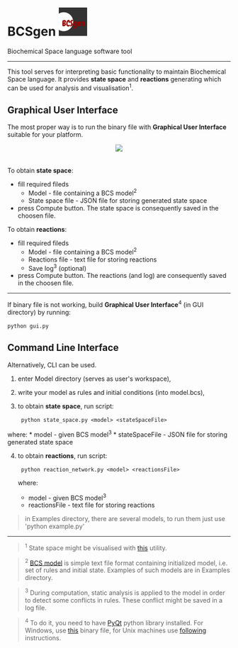# BCSgen <img src="https://raw.githubusercontent.com/sybila/BCSgen/master/GUI/icons/128x128.png" width="64">  

Biochemical Space language software tool

---

This tool serves for interpreting basic functionality to maintain Biochemical Space language. It provides __state space__ and __reactions__ generating which can be used for analysis and visualisation<sup>1</sup>.

## Graphical User Interface

The most proper way is to run the binary file with __Graphical User Interface__ suitable for your platform.

<div align="center">
  <img src="http://i.imgur.com/yMW6T8k.png"><br><br>
</div>

To obtain __state space__:
* fill required fileds
  * Model - file containing a BCS model<sup>2</sup>
  * State space file - JSON file for storing generated state space
* press Compute button. The state space is consequently saved in the choosen file.

To obtain __reactions__:
* fill required fileds
  * Model - file containing a BCS model<sup>2</sup>
  * Reactions file - text file for storing reactions
  * Save log<sup>3</sup> (optional)
* press Compute button. The reactions (and log) are consequently saved in the choosen file.
  
---

If binary file is not working, build __Graphical User Interface__<sup>4</sup> (in GUI directory) by running:

    python gui.py
    
## Command Line Interface

Alternatively, CLI can be used.

1. enter Model directory (serves as user's workspace),
2. write your model as rules and initial conditions (into model.bcs),
3. to obtain __state space__, run script:

        python state_space.py <model> <stateSpaceFile>
        
  where:
    * model - given BCS model<sup>3</sup>
    * stateSpaceFile - JSON file for storing generated state space
    
4. to obtain __reactions__, run script:

        python reaction_network.py <model> <reactionsFile>
        
   where:
     * model - given BCS model<sup>3</sup>
     * reactionsFile - text file for storing reactions

> in Examples directory, there are several models, to run them just use 'python example.py'

---
> <sup>1</sup> State space might be visualised with [this](https://github.com/mathooo/NetworkVISUAL) utility.

> <sup>2</sup> [BCS model](http://sybila.fi.muni.cz/tools/bcsgen#bcsl_model) is simple text file format containing initialized model, i.e. set of rules and initial state. Examples of such models are in Examples directory.

> <sup>3</sup> During computation, static analysis is applied to the model in order to detect some conflicts in rules. These conflict might be saved in a log file.

> <sup>4</sup> To do it, you need to have [PyQt](https://wiki.python.org/moin/PyQt) python library installed. For Windows, use [this](http://www.lfd.uci.edu/~gohlke/pythonlibs/#pyqt4) binary file, for Unix machines use [following](http://pythoncentral.io/install-pyside-pyqt-on-windows-mac-linux/) instructions.
